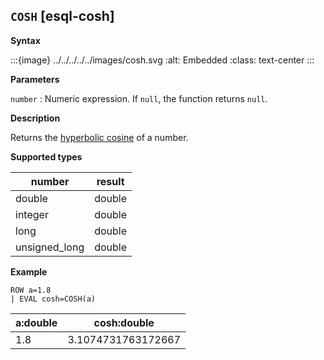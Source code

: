 ## `COSH` [esql-cosh]

**Syntax**

:::{image} ../../../../../images/cosh.svg
:alt: Embedded
:class: text-center
:::

**Parameters**

`number`
:   Numeric expression. If `null`, the function returns `null`.

**Description**

Returns the [hyperbolic cosine](https://en.wikipedia.org/wiki/Hyperbolic_functions) of a number.

**Supported types**

| number | result |
| --- | --- |
| double | double |
| integer | double |
| long | double |
| unsigned_long | double |

**Example**

```esql
ROW a=1.8
| EVAL cosh=COSH(a)
```

| a:double | cosh:double |
| --- | --- |
| 1.8 | 3.1074731763172667 |


